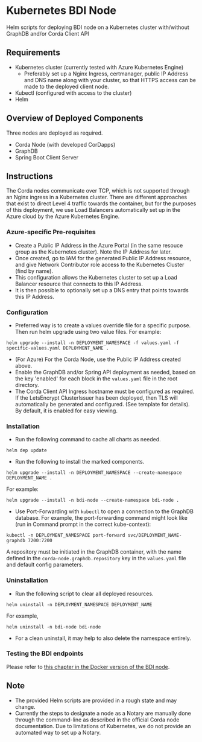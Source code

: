 # Kubernetes BDI Node

Helm scripts for deploying BDI node on a Kubernetes cluster with/without GraphDB and/or Corda Client API

## Requirements

- Kubernetes cluster (currently tested with Azure Kubernetes Engine)
    - Preferably set up a Nginx Ingress, certmanager, public IP Address and DNS name along with your cluster, so that HTTPS access can be made to the deployed client node.
- Kubectl (configured with access to the cluster)
- Helm

## Overview of Deployed Components
Three nodes are deployed as required.

- Corda Node (with developed CorDapps)
- GraphDB
- Spring Boot Client Server

## Instructions

The Corda nodes communicate over TCP, which is not supported through an Nginx ingress in a Kubernetes cluster. 
There are different approaches that exist to direct Level 4 traffic towards the container, but for the purposes of this deployment, we use Load Balancers automatically set up in the Azure cloud by the Azure Kubernetes Engine.

### Azure-specific Pre-requisites
- Create a Public IP Address in the Azure Portal (in the same resouce group as the Kubernetes cluster). Note the IP Address for later.
- Once created, go to IAM for the generated Public IP Address resource, and give Network Contributor role access to the Kubernetes Cluster (find by name).
- This configuration allows the Kubernetes cluster to set up a Load Balancer resource that connects to this IP Address.
- It is then possible to optionally set up a DNS entry that points towards this IP Address.

### Configuration

- Preferred way is to create a values override file for a specific purpose. Then run helm upgrade using two value files. For example: 
```
helm upgrade --install -n DEPLOYMENT_NAMESPACE -f values.yaml -f specific-values.yaml DEPLOYMENT_NAME .
```
- (For Azure) For the Corda Node, use the Public IP Address created above.
- Enable the GraphDB and/or Spring API deployment as needed, based on the key 'enabled' for each block in the `values.yaml` file in the root directory.
- The Corda Client API Ingress hostname must be configured as required. If the LetsEncrypt ClusterIssuer has been deployed, then TLS will automatically be generated and configured. (See template for details). By default, it is enabled for easy viewing.

### Installation

- Run the following command to cache all charts as needed.
```
helm dep update
```
 
- Run the following to install the marked components.

```
helm upgrade --install -n DEPLOYMENT_NAMESPACE --create-namespace DEPLOYMENT_NAME .
```
For example: 

```
helm upgrade --install -n bdi-node --create-namespace bdi-node .
```

- Use Port-Forwarding with `kubectl` to open a connection to the GraphDB database.
For example, the port-forwarding command might look like (run in Command prompt in the correct kube-context):

```
kubectl -n DEPLOYMENT_NAMESPACE port-forward svc/DEPLOYMENT_NAME-graphdb 7200:7200
```
A repository must be initiated in the GraphDB container, with the name defined in the `corda-node.graphdb.repository` key in the `values.yaml` file and default config parameters.

### Uninstallation 
- Run the following script to clear all deployed resources. 
```
helm uninstall -n DEPLOYMENT_NAMESPACE DEPLOYMENT_NAME
``` 
For example, 
```
helm uninstall -n bdi-node bdi-node
```
- For a clean uninstall, it may help to also delete the namespace entirely.

### Testing the BDI endpoints
Please refer to [this chapter in the Docker version of the BDI node](https://github.com/Federated-BDI/Docker-BDI-Node#testing-the-bdi-api).


## Note
- The provided Helm scripts are provided in a rough state and may change.
- Currently the steps to designate a node as a Notary are manually done through the command-line as described in the official Corda node documentation. Due to limitations of Kubernetes, we do not provide an automated way to set up a Notary.
